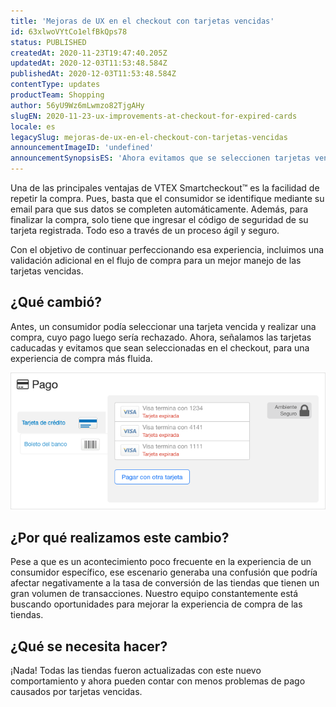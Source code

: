 ```yaml
---
title: 'Mejoras de UX en el checkout con tarjetas vencidas'
id: 63xlwoVYtCo1elfBkQps78
status: PUBLISHED
createdAt: 2020-11-23T19:47:40.205Z
updatedAt: 2020-12-03T11:53:48.584Z
publishedAt: 2020-12-03T11:53:48.584Z
contentType: updates
productTeam: Shopping
author: 56yU9Wz6mLwmzo82TjgAHy
slugEN: 2020-11-23-ux-improvements-at-checkout-for-expired-cards
locale: es
legacySlug: mejoras-de-ux-en-el-checkout-con-tarjetas-vencidas
announcementImageID: 'undefined'
announcementSynopsisES: 'Ahora evitamos que se seleccionen tarjetas vencidas en el pago, para una experiencia de compra más fluida.'
---
```


Una de las principales ventajas de VTEX Smartcheckout™ es la facilidad de repetir la compra. Pues, basta que el consumidor se identifique mediante su email para que sus datos se completen automáticamente. Además, para finalizar la compra, solo tiene que ingresar el código de seguridad de su tarjeta registrada. Todo eso a través de un proceso ágil y seguro. 

Con el objetivo de continuar perfeccionando esa experiencia, incluimos una validación adicional en el flujo de compra para un mejor manejo de las tarjetas vencidas. 

## ¿Qué cambió?

Antes, un consumidor podía seleccionar una tarjeta vencida y realizar una compra, cuyo pago luego sería rechazado. Ahora, señalamos las tarjetas caducadas y evitamos que sean seleccionadas en el checkout, para una experiencia de compra más fluida.

![ES - Expired Cards](https://raw.githubusercontent.com/vtexdocs/help-center-content/refs/heads/main/docs/es/announcements/2020/2020-11-23-mejoras-de-ux-en-el-checkout-con-tarjetas-vencidas_1.png)

## ¿Por qué realizamos este cambio?

Pese a que es un acontecimiento poco frecuente en la experiencia de un consumidor específico, ese escenario generaba una confusión que podría afectar negativamente a la tasa de conversión de las tiendas que tienen un gran volumen de transacciones. Nuestro equipo constantemente está buscando oportunidades para mejorar la experiencia de compra de las tiendas.

## ¿Qué se necesita hacer?

¡Nada! Todas las tiendas fueron actualizadas con este nuevo comportamiento y  ahora pueden contar con menos problemas de pago causados por tarjetas vencidas.

